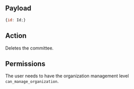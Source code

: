 ## Payload
```js
{id: Id;}
```

## Action
Deletes the committee.

## Permissions
The user needs to have the organization management level `can_manage_organization`.
